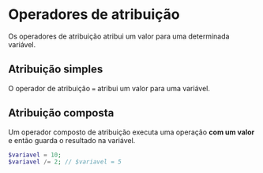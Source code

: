 # Operadores de atribuição

Os operadores de atribuição atribui um valor para uma determinada variável.

## Atribuição simples

O operador de atribuição `=` atribui um valor para uma variável.

## Atribuição composta

Um operador composto de atribuição executa uma operação **com um valor** e então guarda o resultado na variável.

```php
$variavel = 10;
$variavel /= 2; // $variavel = 5
```
